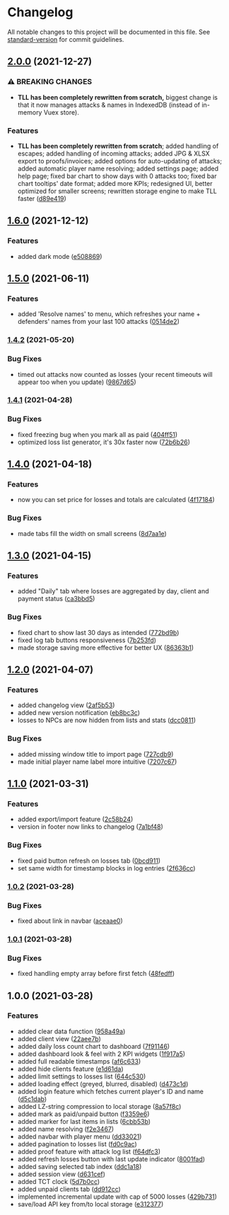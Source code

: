 # Changelog

All notable changes to this project will be documented in this file. See [standard-version](https://github.com/conventional-changelog/standard-version) for commit guidelines.

## [2.0.0](https://github.com/juzraai/torn-losers-log/compare/v1.6.0...v2.0.0) (2021-12-27)


### ⚠ BREAKING CHANGES

* **TLL has been completely rewritten from scratch,** biggest change is that it now manages attacks & names in IndexedDB (instead of in-memory Vuex store).

### Features

* **TLL has been completely rewritten from scratch**; added handling of escapes; added handling of incoming attacks; added JPG & XLSX export to proofs/invoices; added options for auto-updating of attacks; added automatic player name resolving; added settings page; added help page; fixed bar chart to show days with 0 attacks too; fixed bar chart tooltips' date format; added more KPIs; redesigned UI, better optimized for smaller screens; rewritten storage engine to make TLL faster ([d89e419](https://github.com/juzraai/torn-losers-log/commit/d89e419))

## [1.6.0](https://github.com/juzraai/torn-losers-log/compare/v1.5.0...v1.6.0) (2021-12-12)


### Features

* added dark mode ([e508869](https://github.com/juzraai/torn-losers-log/commit/e508869ab64e3b5c91b502c3220d9db98ed8e622))

## [1.5.0](https://github.com/juzraai/torn-losers-log/compare/v1.4.2...v1.5.0) (2021-06-11)


### Features

* added 'Resolve names' to menu, which refreshes your name + defenders' names from your last 100 attacks ([0514de2](https://github.com/juzraai/torn-losers-log/commit/0514de26fd11c027b3c27a87c0ccc022f20d5f89))

### [1.4.2](https://github.com/juzraai/torn-losers-log/compare/v1.4.1...v1.4.2) (2021-05-20)


### Bug Fixes

* timed out attacks now counted as losses (your recent timeouts will appear too when you update) ([9867d65](https://github.com/juzraai/torn-losers-log/commit/9867d654b9aea8d87d00a0b8ff7951a01c57c3ae))

### [1.4.1](https://github.com/juzraai/torn-losers-log/compare/v1.4.0...v1.4.1) (2021-04-28)


### Bug Fixes

* fixed freezing bug when you mark all as paid ([404ff51](https://github.com/juzraai/torn-losers-log/commit/404ff517e95facf4306a6749f626a5641181b480))
* optimized loss list generator, it's 30x faster now ([72b6b26](https://github.com/juzraai/torn-losers-log/commit/72b6b26e8dbed631fcc414e11770d52f0809a84e))

## [1.4.0](https://github.com/juzraai/torn-losers-log/compare/v1.3.0...v1.4.0) (2021-04-18)


### Features

* now you can set price for losses and totals are calculated ([4f17184](https://github.com/juzraai/torn-losers-log/commit/4f1718475ee3777e9594de4ad4a40c484046b369))


### Bug Fixes

* made tabs fill the width on small screens ([8d7aa1e](https://github.com/juzraai/torn-losers-log/commit/8d7aa1e6747d76e5d61c8ff50682b1be955fb3bc))

## [1.3.0](https://github.com/juzraai/torn-losers-log/compare/v1.2.0...v1.3.0) (2021-04-15)


### Features

* added "Daily" tab where losses are aggregated by day, client and payment status ([ca3bbd5](https://github.com/juzraai/torn-losers-log/commit/ca3bbd5e4969e6e6340ecdebf3a61163fb86a623))


### Bug Fixes

* fixed chart to show last 30 days as intended ([772bd9b](https://github.com/juzraai/torn-losers-log/commit/772bd9bc636bd9b5157de94b89b9ff0dc512c2b8))
* fixed log tab buttons responsiveness ([7b253fd](https://github.com/juzraai/torn-losers-log/commit/7b253fd0f1346f07dd0254b0bff6bc845546befc))
* made storage saving more effective for better UX ([86363b1](https://github.com/juzraai/torn-losers-log/commit/86363b11413b03318c3eb8c1db90e2b136cac401))

## [1.2.0](https://github.com/juzraai/torn-losers-log/compare/v1.1.0...v1.2.0) (2021-04-07)


### Features

* added changelog view ([2af5b53](https://github.com/juzraai/torn-losers-log/commit/2af5b53ec438fbdbf6edef541e4153887b2928f5))
* added new version notification ([eb8bc3c](https://github.com/juzraai/torn-losers-log/commit/eb8bc3cd046a415b2f70c283850afe60ef6a9deb))
* losses to NPCs are now hidden from lists and stats ([dcc0811](https://github.com/juzraai/torn-losers-log/commit/dcc0811d12ff143c006a49d3a29c72971eda3d14))


### Bug Fixes

* added missing window title to import page ([727cdb9](https://github.com/juzraai/torn-losers-log/commit/727cdb920b7b3a25c9d0ea40628136d39a93fb3b))
* made initial player name label more intuitive ([7207c67](https://github.com/juzraai/torn-losers-log/commit/7207c678d0d79403651d25e64af26d13be99d7c6))

## [1.1.0](https://github.com/juzraai/torn-losers-log/compare/v1.0.2...v1.1.0) (2021-03-31)


### Features

* added export/import feature ([2c58b24](https://github.com/juzraai/torn-losers-log/commit/2c58b24dd34edac7a2f43c9f07d78a9023bb41f9))
* version in footer now links to changelog ([7a1bf48](https://github.com/juzraai/torn-losers-log/commit/7a1bf48c460e9fb76537cdd0cdbb4e219e86ab5f))


### Bug Fixes

* fixed paid button refresh on losses tab ([0bcd911](https://github.com/juzraai/torn-losers-log/commit/0bcd911b88c9607794867309f5b7937601cc0920))
* set same width for timestamp blocks in log entries ([2f636cc](https://github.com/juzraai/torn-losers-log/commit/2f636cc9ce54f1fe3cac40f2973221a22090e97d))

### [1.0.2](https://github.com/juzraai/torn-losers-log/compare/v1.0.1...v1.0.2) (2021-03-28)


### Bug Fixes

* fixed about link in navbar ([aceaae0](https://github.com/juzraai/torn-losers-log/commit/aceaae008feb013844beaa5f4207303040048d68))

### [1.0.1](https://github.com/juzraai/torn-losers-log/compare/v1.0.0...v1.0.1) (2021-03-28)


### Bug Fixes

* fixed handling empty array before first fetch ([48fedff](https://github.com/juzraai/torn-losers-log/commit/48fedffcf74792fcae51226355a209142d2c8e14))

## 1.0.0 (2021-03-28)


### Features

* added clear data function ([958a49a](https://github.com/juzraai/torn-losers-log/commit/958a49a38473a0398df920615c3a121893a2594e))
* added client view ([22aee7b](https://github.com/juzraai/torn-losers-log/commit/22aee7bf7c1035f767f1c8e66ae6051dbf71a051))
* added daily loss count chart to dashboard ([7f91146](https://github.com/juzraai/torn-losers-log/commit/7f91146b18ac71656acf0f10944b72fe4fc4b0da))
* added dashboard look & feel with 2 KPI widgets ([1f917a5](https://github.com/juzraai/torn-losers-log/commit/1f917a5f2dbdcfbf4b0b2b81e4fe20a42e92465b))
* added full readable timestamps ([af6c633](https://github.com/juzraai/torn-losers-log/commit/af6c6332c7daecbbf4fa25475b30759efc713149))
* added hide clients feature ([e1d61da](https://github.com/juzraai/torn-losers-log/commit/e1d61da97b97859a006e79e7eea706e75c421f9d))
* added limit settings to losses list ([644c530](https://github.com/juzraai/torn-losers-log/commit/644c53008d9406deb51b4d06c37087bb644b3a80))
* added loading effect (greyed, blurred, disabled) ([d473c1d](https://github.com/juzraai/torn-losers-log/commit/d473c1de2b541dc7094cb64f75e2c10f888ce15e))
* added login feature which fetches current player's ID and name ([d5c1dab](https://github.com/juzraai/torn-losers-log/commit/d5c1dab8642810850e8ac2649394088ad01cfcb8))
* added LZ-string compression to local storage ([8a57f8c](https://github.com/juzraai/torn-losers-log/commit/8a57f8c8fb1238e1cbf7035d8ebfcedd33bfa473))
* added mark as paid/unpaid button ([f3359e6](https://github.com/juzraai/torn-losers-log/commit/f3359e612f1e88a689a8d1ca56632ab44733b9ff))
* added marker for last items in lists ([6cbb53b](https://github.com/juzraai/torn-losers-log/commit/6cbb53b81e3354856d5cd206ed4d611c8e7fde67))
* added name resolving ([f2e3467](https://github.com/juzraai/torn-losers-log/commit/f2e34673f9ec1b1a6bb260c6cab959e3ffb710b2))
* added navbar with player menu ([dd33021](https://github.com/juzraai/torn-losers-log/commit/dd33021d39cb426387faa3ca2d1fb3ac3f220aa2))
* added pagination to losses list ([fd0c9ac](https://github.com/juzraai/torn-losers-log/commit/fd0c9ac4cf1dfe768e72c2ee9c77da413e7c34f6))
* added proof feature with attack log list ([f64dfc3](https://github.com/juzraai/torn-losers-log/commit/f64dfc32053cfd8d356d7efdb61c2844bf855df7))
* added refresh losses button with last update indicator ([8001fad](https://github.com/juzraai/torn-losers-log/commit/8001fade9d29c84586eb50ecc27ad190329cbd33))
* added saving selected tab index ([ddc1a18](https://github.com/juzraai/torn-losers-log/commit/ddc1a189dc768803a5ca919cfe8acdc2ed1f524c))
* added session view ([d631cef](https://github.com/juzraai/torn-losers-log/commit/d631cefeb98e23f4984ed7e8a03725cc69ad1699))
* added TCT clock ([5d7b0cc](https://github.com/juzraai/torn-losers-log/commit/5d7b0ccd494bda8a8850a96ea4298e9b8d8960fc))
* added unpaid clients tab ([dd912cc](https://github.com/juzraai/torn-losers-log/commit/dd912cc70bc9fd434f756c095ee52899ea1af872))
* implemented incremental update with cap of 5000 losses ([429b731](https://github.com/juzraai/torn-losers-log/commit/429b731dfc028add041f501da2bd0c01ce996554))
* save/load API key from/to local storage ([e312377](https://github.com/juzraai/torn-losers-log/commit/e312377197d3d04129a69b4aa657a82e89f345d8))
